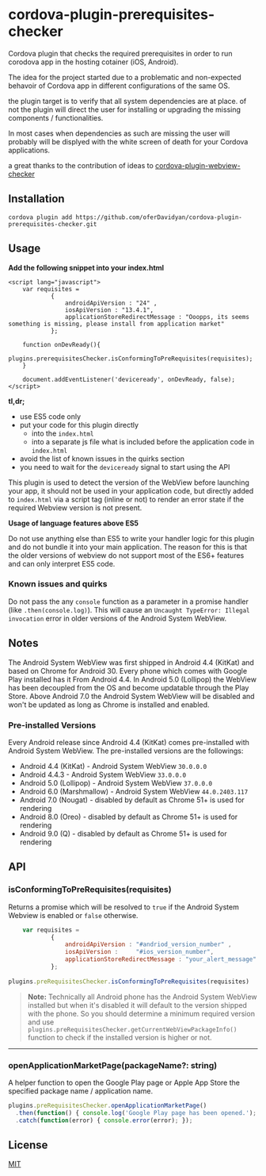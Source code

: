 # cordova-plugin-prerequisites-checker

Cordova plugin that checks the required prerequisites in order to run corodova app in the hosting cotainer (iOS, Android).

The idea for the project started due to a problematic and non-expected behavoir of Cordova app in different configurations of the same OS.

the plugin target is to verify that all system dependencies are at place.
of not the plugin will direct the user for installing or upgrading the missing components / functionalities.

In most cases when dependencies as such are missing the user will probably will be displyed with the white screen of death for your Cordova applications. 

a great thanks to the contribution of ideas to [cordova-plugin-webview-checker](https://github.com/NoNameProvided/cordova-plugin-webview-checker)

## Installation

```
cordova plugin add https://github.com/oferDavidyan/cordova-plugin-prerequisites-checker.git
```


## Usage

**Add the following snippet into your index.html**
```
<script lang="javascript">
    var requisites = 
            {
                androidApiVersion : "24" ,
                iosApiVersion : "13.4.1",
                applicationStoreRedirectMessage : "Ooopps, its seems something is missing, please install from application market"
            };
    
    function onDevReady(){
        plugins.prerequisitesChecker.isConformingToPreRequisites(requisites);
    }
    
    document.addEventListener('deviceready', onDevReady, false);
</script>
```


**tl,dr;**

- use ES5 code only
- put your code for this plugin directly 
  - into the `index.html`
  - into a separate js file what is included before the application code in `index.html`  
- avoid the list of known issues in the quirks section
- you need to wait for the `deviceready` signal to start using the API

This plugin is used to detect the version of the WebView before launching your app, it should not be used in your application code, but directly added to `index.html` via a script tag (inline or not) to render an error state if the required Webview version is not present.

**Usage of language features above ES5**

Do not use anything else than ES5 to write your handler logic for this plugin and do not bundle it into your main application. The reason for this is that the older versions of webview do not support most of the ES6+ features and can only interpret ES5 code.

### Known issues and quirks

Do not pass the any `console` function as a parameter in a promise handler (like `.then(console.log)`). This will cause an `Uncaught TypeError: Illegal invocation` error in older versions of the Android System WebView.

## Notes

The Android System WebView was first shipped in Android 4.4 (KitKat) and based on Chrome for Android 30. Every phone which comes with Google Play installed has it From Android 4.4. In Android 5.0 (Lollipop) the WebView has been decoupled from the OS and become updatable through the Play Store. Above Android 7.0 the Android System WebView will be disabled and won't be updated as long as Chrome is installed and enabled.

### Pre-installed Versions


Every Android release since Android 4.4 (KitKat) comes pre-installed with Android System WebView. The pre-installed versions are the followings:

- Android 4.4 (KitKat) - Android System WebView `30.0.0.0`
- Android 4.4.3 - Android System WebView `33.0.0.0`
- Android 5.0 (Lollipop) - Android System WebView `37.0.0.0`
- Android 6.0 (Marshmallow) - Android System WebView `44.0.2403.117`
- Android 7.0 (Nougat) - disabled by default as Chrome 51+ is used for rendering
- Android 8.0 (Oreo) - disabled by default as Chrome 51+ is used for rendering
- Android 9.0 (Q) - disabled by default as Chrome 51+ is used for rendering


## API


### isConformingToPreRequisites(requisites)

Returns a promise which will be resolved to `true` if the Android System Webview is enabled or `false` otherwise.

```js
    var requisites = 
            {
                androidApiVersion : "#andriod_version_number" ,
                iosApiVersion :     "#ios_version_number",
                applicationStoreRedirectMessage : "your_alert_message"
            };
            
plugins.preRequisitesChecker.isConformingToPreRequisites(requisites)

```

> **Note:** Technically all Android phone has the Android System WebView installed but when it's disabled it will default to the version shipped with the phone. So you should determine a minimum required version and use `plugins.preRequisitesChecker.getCurrentWebViewPackageInfo()` function to check if the installed version is higher or not.

--- 


### openApplicationMarketPage(packageName?: string)

A helper function to open the Google Play page or Apple App Store the specified package name / application name.

```js
plugins.preRequisitesChecker.openApplicationMarketPage()
  .then(function() { console.log('Google Play page has been opened.'); })
  .catch(function(error) { console.error(error); });
```

## License

[MIT](./LICENSE)

[npm-package-url]: https://www.npmjs.com/package/cordova-plugin-prerequisites-checker
